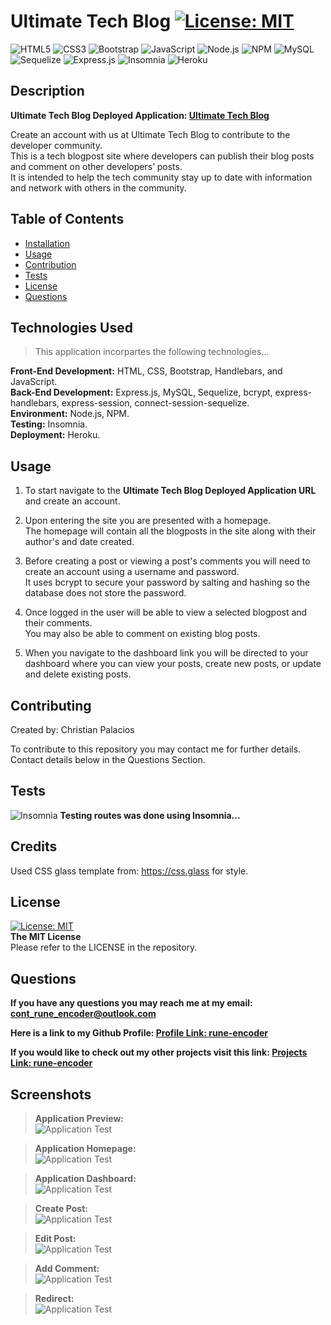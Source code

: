 # Ultimate Tech Blog [![License: MIT](https://img.shields.io/badge/License-MIT-yellow.svg)](https://opensource.org/licenses/MIT)

![HTML5](https://img.shields.io/badge/html5-%23E34F26.svg?style=for-the-badge&logo=html5&logoColor=white)
![CSS3](https://img.shields.io/badge/css3-%231572B6.svg?style=for-the-badge&logo=css3&logoColor=white)
![Bootstrap](https://img.shields.io/badge/bootstrap-%238511FA.svg?style=for-the-badge&logo=bootstrap&logoColor=white)
![JavaScript](https://img.shields.io/badge/javascript-%23323330.svg?style=for-the-badge&logo=javascript&logoColor=%23F7DF1E)
![Node.js](https://img.shields.io/badge/-Node.js-339933?style=for-the-badge&logo=node.js&logoColor=white)
![NPM](https://img.shields.io/badge/NPM-%23CB3837.svg?style=for-the-badge&logo=npm&logoColor=white)
![MySQL](https://img.shields.io/badge/mysql-%2300f.svg?style=for-the-badge&logo=mysql&logoColor=white)
![Sequelize](https://img.shields.io/badge/Sequelize-52B0E7?style=for-the-badge&logo=Sequelize&logoColor=white)
![Express.js](https://img.shields.io/badge/express.js-%23404d59.svg?style=for-the-badge&logo=express&logoColor=%2361DAFB)
![Insomnia](https://img.shields.io/badge/-Insomnia-5849BE?style=for-the-badge&logo=insomnia&logoColor=white)
![Heroku](https://img.shields.io/badge/-Heroku-430098?style=for-the-badge&logo=heroku&logoColor=white)

## Description

**Ultimate Tech Blog Deployed Application: [Ultimate Tech Blog](https://u-tech-blog-84c6469a8f10.herokuapp.com/)**

Create an account with us at Ultimate Tech Blog to contribute to the developer community.  
This is a tech blogpost site where developers can publish their blog posts and comment on other developers’ posts.  
It is intended to help the tech community stay up to date with information and network with others in the community.  

## Table of Contents

- [Installation](#installation)
- [Usage](#usage)
- [Contribution](#contribution)
- [Tests](#tests)
- [License](#license)
- [Questions](#Questions)

## Technologies Used

> This application incorpartes the following technologies...

**Front-End Development:** HTML, CSS, Bootstrap, Handlebars, and JavaScript.  
**Back-End Development:** Express.js, MySQL, Sequelize, bcrypt, express-handlebars, express-session, connect-session-sequelize.  
**Environment:** Node.js, NPM.  
**Testing:** Insomnia.  
**Deployment:** Heroku.

## Usage

1. To start navigate to the **Ultimate Tech Blog Deployed Application URL** and create an account.

2. Upon entering the site you are presented with a homepage.  
   The homepage will contain all the blogposts in the site along with their author's and date created.

3. Before creating a post or viewing a post's comments you will need to create an account using a username and password.  
   It uses bcrypt to secure your password by salting and hashing so the database does not store the password.

4. Once logged in the user will be able to view a selected blogpost and their comments.  
   You may also be able to comment on existing blog posts.

5. When you navigate to the dashboard link you will be directed to your dashboard where you can view your posts, create new posts, or update and delete existing posts.

## Contributing

Created by: Christian Palacios

To contribute to this repository you may contact me for further details.  
 Contact details below in the Questions Section.

## Tests

![Insomnia](https://img.shields.io/badge/-Insomnia-5849BE?style=for-the-badge&logo=insomnia&logoColor=white) **Testing routes was done using Insomnia...** 

## Credits

Used CSS glass template from: https://css.glass for style.

## License

[![License: MIT](https://img.shields.io/badge/License-MIT-yellow.svg)](https://opensource.org/licenses/MIT)  
 **The MIT License**  
 Please refer to the LICENSE in the repository.

## Questions

**If you have any questions you may reach me at my email: [cont_rune_encoder@outlook.com](mailto:cont_rune_encoder@outlook.com)**

**Here is a link to my Github Profile: [Profile Link: rune-encoder](https://github.com/rune-encoder)**

**If you would like to check out my other projects visit this link: [Projects Link: rune-encoder](https://github.com/rune-encoder?tab=repositories)**

## Screenshots

> **Application Preview:**  
> ![Application Test](./public/assets/screenshots/preview.gif)

> **Application Homepage:**  
> ![Application Test](./public/assets/screenshots/homepage.png)

> **Application Dashboard:**  
> ![Application Test](./public/assets/screenshots/dashboard.png)

> **Create Post:**  
> ![Application Test](./public/assets/screenshots/createpost.png)

> **Edit Post:**  
> ![Application Test](./public/assets/screenshots/editpost.png)

> **Add Comment:**  
> ![Application Test](./public/assets/screenshots/addcomment.png)

> **Redirect:**  
> ![Application Test](./public/assets/screenshots/redirect.png)
